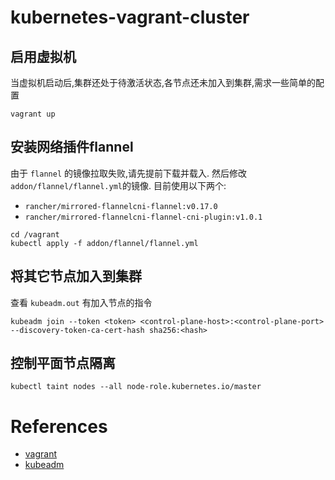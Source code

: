 # kubernetes-vagrant-cluster

## 启用虚拟机

当虚拟机启动后,集群还处于待激活状态,各节点还未加入到集群,需求一些简单的配置

```shell
vagrant up 
```

## 安装网络插件flannel

由于 `flannel` 的镜像拉取失败,请先提前下载并载入. 然后修改 `addon/flannel/flannel.yml`的镜像.
目前使用以下两个:

- `rancher/mirrored-flannelcni-flannel:v0.17.0`
- `rancher/mirrored-flannelcni-flannel-cni-plugin:v1.0.1`

```shell
cd /vagrant
kubectl apply -f addon/flannel/flannel.yml
```

## 将其它节点加入到集群

查看 `kubeadm.out` 有加入节点的指令

```shell
kubeadm join --token <token> <control-plane-host>:<control-plane-port> --discovery-token-ca-cert-hash sha256:<hash>
```

## 控制平面节点隔离

```shell
kubectl taint nodes --all node-role.kubernetes.io/master
```

# References

- [vagrant](https://www.vagrantup.com/docs/)
- [kubeadm](https://kubernetes.io/zh/docs/setup/production-environment/tools/)
